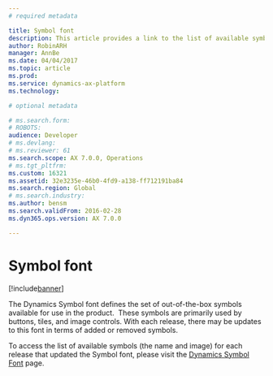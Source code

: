 ```yaml
---
# required metadata

title: Symbol font
description: This article provides a link to the list of available symbols for each release.  A description of the various locations in the product where symbols are used as well as usage guidelines for each location is also included.  
author: RobinARH
manager: AnnBe
ms.date: 04/04/2017
ms.topic: article
ms.prod: 
ms.service: dynamics-ax-platform
ms.technology: 

# optional metadata

# ms.search.form: 
# ROBOTS: 
audience: Developer
# ms.devlang: 
# ms.reviewer: 61
ms.search.scope: AX 7.0.0, Operations
# ms.tgt_pltfrm: 
ms.custom: 16321
ms.assetid: 32e3235e-46b0-4fd9-a138-ff712191ba84
ms.search.region: Global
# ms.search.industry: 
ms.author: bensm
ms.search.validFrom: 2016-02-28
ms.dyn365.ops.version: AX 7.0.0

---
```


# Symbol font

[!include[banner](../includes/banner.md)]

The Dynamics Symbol font defines the set of out-of-the-box symbols available for use in the product.  These symbols are primarily used by buttons, tiles, and image controls. With each release, there may be updates to this font in terms of added or removed symbols. 

To access the list of available symbols (the name and image) for each release that updated the Symbol font, please visit the [Dynamics Symbol Font](https://go.microsoft.com/fwlink/?linkid=850961) page.
